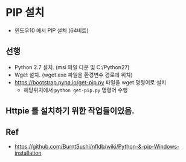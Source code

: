 # PIP 설치
- 윈도우10 에서 PIP 설치 (64비트)

## 선행
- Python 2.7 설치. (msi 파일 다운 및 C:/Python27)
- Wget 설치. (wget.exe 파일을 환경변수 경로에 위치)
- https://bootstrap.pypa.io/get-pip.py 파일을 wget 명령어로 설치
  - 해당위치에서 ```python get-pip.py``` 명령어 수행

## Httpie 를 설치하기 위한 작업들이었음.

## Ref
- https://github.com/BurntSushi/nfldb/wiki/Python-&-pip-Windows-installation
